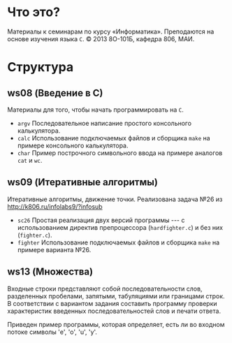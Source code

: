 # Что это?

Материалы к семинарам по курсу «Информатика».
Преподаются на основе изучения языка `C`. 
© 2013 8О-101Б, кафедра 806, МАИ.

# Структура

## ws08 (Введение в C)

Материалы для того, чтобы начать программировать на `С`.

* `argv`    Последовательное написание простого консольного калькулятора.
* `calc`    Использование подключаемых файлов и сборщика `make` на примере консольного калькулятора.
* `char`    Пример построчного символьного ввода на примере аналогов `cat` и `wc`.

## ws09 (Итеративные алгоритмы)

Итеративные алгоритмы, движение точки.
Реализована задача №26 из http://k806.ru/infolabs9/?infosub

* `sc26`    Простая реализация двух версий программы --- с использованием директив  препроцессора  (`hardfighter.c`) и без них (`fighter.c`).
* `fighter` Использование подключаемых файлов и сборщика `make` на примере варианта №26.


## ws13 (Множества)

Входные строки представляют собой последовательности слов, 
разделенных пробелами, запятыми, табуляциями или границами строк. 
В соответствии с вариантом задания составить программу проверки 
характеристик введенных последовательностей слов и печати ответа.

Приведен пример программы, которая определяет, 
есть ли во входном потоке символы 'e', 'o', 'u', 'y'.